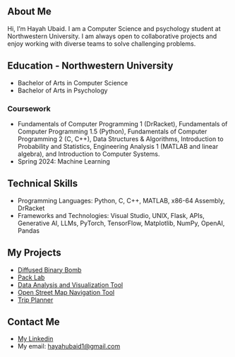 ## About Me
Hi, I’m Hayah Ubaid. I am a Computer Science and psychology student at Northwestern University. 
I am always open to collaborative projects and enjoy working with diverse teams to solve challenging problems. 

## Education - Northwestern University
- Bachelor of Arts in Computer Science
- Bachelor of Arts in Psychology
### Coursework
- Fundamentals of Computer Programming 1 (DrRacket), Fundamentals of Computer Programming 1.5 (Python), Fundamentals of Computer Programming 2 (C, C++), Data Structures & Algorithms, Introduction to Probability and Statistics, Engineering Analysis 1 (MATLAB and linear algebra), and Introduction to Computer Systems.
- Spring 2024: Machine Learning
## Technical Skills
- Programming Languages: Python, C, C++, MATLAB, x86-64 Assembly, DrRacket
- Frameworks and Technologies: Visual Studio, UNIX, Flask, APIs, Generative AI, LLMs, PyTorch, TensorFlow, Matplotlib, NumPy, OpenAI, Pandas

## My Projects
- [Diffused Binary Bomb](https://github.com/hayahubaid03/Diffused-Binary-Bomb)
- [Pack Lab](https://github.com/hayahubaid03/PackLab)
- [Data Analysis and Visualization Tool](https://github.com/hayahubaid03/Data-Analysis-Visualization-Tool)
- [Open Street Map Navigation Tool](https://github.com/hayahubaid03/OpenStreetMap-Navigation-tool)
- [Trip Planner](https://github.com/hayahubaid03/Trip-Planner)

## Contact Me
- [My Linkedin](https://www.linkedin.com/in/hayah-ubaid/)
- My email: hayahubaid1@gmail.com
<!---
hayahubaid03/hayahubaid03 is a ✨ special ✨ repository because its `README.md` (this file) appears on your GitHub profile.
You can click the Preview link to take a look at your changes.
--->
